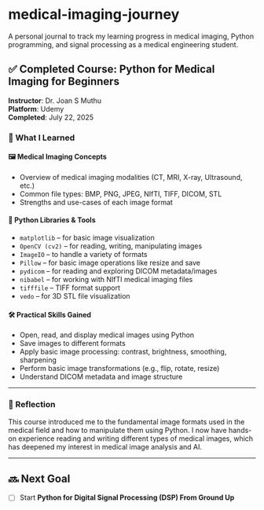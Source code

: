 # medical-imaging-journey
A personal journal to track my learning progress in medical imaging, Python programming, and signal processing as a medical engineering student.

## ✅ Completed Course: Python for Medical Imaging for Beginners  
**Instructor**: Dr. Joan S Muthu  
**Platform**: Udemy  
**Completed**: July 22, 2025

### 🧠 What I Learned

#### 🖼️ Medical Imaging Concepts
- Overview of medical imaging modalities (CT, MRI, X-ray, Ultrasound, etc.)
- Common file types: BMP, PNG, JPEG, NIfTI, TIFF, DICOM, STL
- Strengths and use-cases of each image format

#### 🐍 Python Libraries & Tools
- `matplotlib` – for basic image visualization
- `OpenCV (cv2)` – for reading, writing, manipulating images
- `ImageIO` – to handle a variety of formats
- `Pillow` – for basic image operations like resize and save
- `pydicom` – for reading and exploring DICOM metadata/images
- `nibabel` – for working with NIfTI medical imaging files
- `tifffile` – TIFF format support
- `vedo` – for 3D STL file visualization

#### 🛠️ Practical Skills Gained
- Open, read, and display medical images using Python
- Save images to different formats
- Apply basic image processing: contrast, brightness, smoothing, sharpening
- Perform basic image transformations (e.g., flip, rotate, resize)
- Understand DICOM metadata and image structure

---

### 🧩 Reflection
This course introduced me to the fundamental image formats used in the medical field and how to manipulate them using Python. I now have hands-on experience reading and writing different types of medical images, which has deepened my interest in medical image analysis and AI.

---

## 🔜 Next Goal
- [ ] Start **Python for Digital Signal Processing (DSP) From Ground Up**

